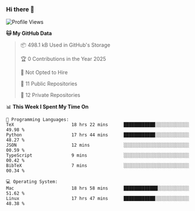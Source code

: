 ### Hi there 👋

<!--
**huayuan4396/huayuan4396** is a ✨ _special_ ✨ repository because its `README.md` (this file) appears on your GitHub profile.

Here are some ideas to get you started:

- 🔭 I’m currently working on ...
- 🌱 I’m currently learning ...
- 👯 I’m looking to collaborate on ...
- 🤔 I’m looking for help with ...
- 💬 Ask me about ...
- 📫 How to reach me: ...
- 😄 Pronouns: ...
- ⚡ Fun fact: ...
-->

<!--START_SECTION:waka-->
![Profile Views](http://img.shields.io/badge/Profile%20Views-0-blue)

**🐱 My GitHub Data** 

> 📦 498.1 kB Used in GitHub's Storage 
 > 
> 🏆 0 Contributions in the Year 2025
 > 
> 🚫 Not Opted to Hire
 > 
> 📜 11 Public Repositories 
 > 
> 🔑 12 Private Repositories 
 > 
📊 **This Week I Spent My Time On** 

```text
💬 Programming Languages: 
TeX                      18 hrs 22 mins      ████████████░░░░░░░░░░░░░   49.98 % 
Python                   17 hrs 44 mins      ████████████░░░░░░░░░░░░░   48.27 % 
JSON                     12 mins             ░░░░░░░░░░░░░░░░░░░░░░░░░   00.59 % 
TypeScript               9 mins              ░░░░░░░░░░░░░░░░░░░░░░░░░   00.42 % 
BibTeX                   7 mins              ░░░░░░░░░░░░░░░░░░░░░░░░░   00.34 % 

💻 Operating System: 
Mac                      18 hrs 58 mins      █████████████░░░░░░░░░░░░   51.62 % 
Linux                    17 hrs 47 mins      ████████████░░░░░░░░░░░░░   48.38 % 
```


<!--END_SECTION:waka-->
